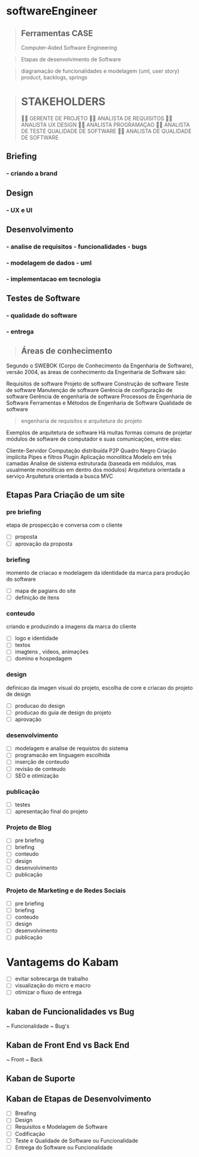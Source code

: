 # softwareEngineer

> ## Ferramentas CASE
> Computer-Aided Software Engineering

> Etapas de desenvolvimento de Software

> diagramação de funcionalidades e modelagem (uml, user story)
> product, backlogs, springs

> # STAKEHOLDERS
> :woman_technologist: GERENTE DE PROJETO
> :man_technologist: ANALISTA DE REQUISITOS
> :man_technologist: ANALISTA UX DESIGN
> :woman_technologist: ANALISTA PROGRAMAÇAO
> :man_technologist: ANALISTA DE TESTE QUALIDADE DE SOFTWARE
> :woman_technologist: ANALISTA DE QUALIDADE DE SOFTWARE


## Briefing 
### - criando a brand

## Design
### - UX e UI

## Desenvolvimento
### - analise de requisitos  - funcionalidades - bugs
### - modelagem de dados - uml
### - implementacao em tecnologia 

## Testes de Software
### - qualidade do software
### - entrega

> ## Áreas de conhecimento
Segundo o SWEBOK (Corpo de Conhecimento da Engenharia de Software), versão 2004, as áreas de conhecimento da Engenharia de Software são:

Requisitos de software
Projeto de software
Construção de software
Teste de software
Manutenção de software
Gerência de configuração de software
Gerência de engenharia de software
Processos de Engenharia de Software
Ferramentas e Métodos de Engenharia de Software
Qualidade de software

> engenharia de requisitos e arquitetura do projeto

Exemplos de arquitetura de software
Há muitas formas comuns de projetar módulos de software de computador e suas comunicações, entre elas:

Cliente-Servidor
Computação distribuída
P2P
Quadro Negro
Criação implícita
Pipes e filtros
Plugin
Aplicação monolítica
Modelo em três camadas
Analise de sistema estruturada (baseada em módulos, mas usualmente monolíticas em dentro dos módulos)
Arquitetura orientada a serviço
Arquitetura orientada a busca
MVC

## Etapas Para Criação de um site
### pre briefing
etapa de prospecção e conversa com o cliente
- [ ] proposta
- [ ] aprovação da proposta

### briefing
momento de criacao e modelagem da identidade da marca para produção do software
- [ ] mapa de pagians do site
- [ ] definição de itens

### conteudo
criando e produzindo a imagens da marca do cliente
- [ ] logo e identidade
- [ ] textos
- [ ] imagtens , videos, animações
- [ ] domino e hospedagem

### design
definicao da imagen visual do projeto, escolha de core e criacao do projeto de design
- [ ] producao do design
- [ ] producao do guia de design do projeto
- [ ] aprovação

### desenvolvimento
- [ ] modelagem e analise de requistos do sistema
- [ ] programacão em linguagem escolhida
- [ ] inserção de conteudo
- [ ] revisão de conteudo
- [ ] SEO e otimização

### publicação
- [ ] testes 
- [ ] apresentação final do projeto

### Projeto de Blog 
- [ ] pre briefing
- [ ] briefing
- [ ] conteudo 
- [ ] design
- [ ] desenvolvimento
- [ ] publicação

### Projeto de Marketing e de Redes Sociais
- [ ] pre briefing
- [ ] briefing
- [ ] conteudo 
- [ ] design
- [ ] desenvolvimento
- [ ] publicação

# Vantagems do Kabam
- [ ] evitar sobrecarga de trabalho
- [ ] visualização do micro e macro
- [ ] otimizar o fluxo de entrega

## kaban de Funcionalidades vs Bug 
~ Funcionalidade 
~ Bug's

## Kaban de Front End vs Back End
~ Front 
~ Back

## Kaban de Suporte

## Kaban de Etapas de Desenvolvimento
- [ ] Breafing
- [ ] Design
- [ ] Requisitos e Modelagem de Software
- [ ] Codificação
- [ ] Teste e Qualidade de Software ou Funcionalidade 
- [ ] Entrega do Software ou Funcionalidade